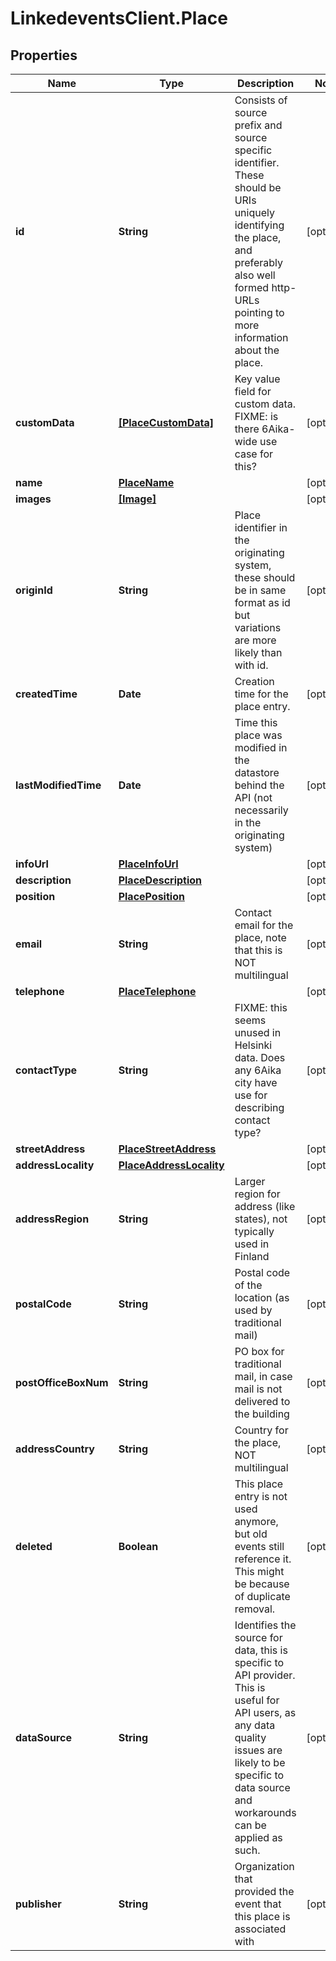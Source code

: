 # LinkedeventsClient.Place

## Properties
Name | Type | Description | Notes
------------ | ------------- | ------------- | -------------
**id** | **String** | Consists of source prefix and source specific identifier. These should be URIs uniquely identifying the place, and preferably also well formed http-URLs pointing to more information about the place. | [optional] 
**customData** | [**[PlaceCustomData]**](PlaceCustomData.md) | Key value field for custom data. FIXME: is there 6Aika-wide use case for this? | [optional] 
**name** | [**PlaceName**](PlaceName.md) |  | [optional] 
**images** | [**[Image]**](Image.md) |  | [optional] 
**originId** | **String** | Place identifier in the originating system, these should be in same format as id but variations are more likely than with id. | [optional] 
**createdTime** | **Date** | Creation time for the place entry. | [optional] 
**lastModifiedTime** | **Date** | Time this place was modified in the datastore behind the API (not necessarily in the originating system) | [optional] 
**infoUrl** | [**PlaceInfoUrl**](PlaceInfoUrl.md) |  | [optional] 
**description** | [**PlaceDescription**](PlaceDescription.md) |  | [optional] 
**position** | [**PlacePosition**](PlacePosition.md) |  | [optional] 
**email** | **String** | Contact email for the place, note that this is NOT multilingual | [optional] 
**telephone** | [**PlaceTelephone**](PlaceTelephone.md) |  | [optional] 
**contactType** | **String** | FIXME: this seems unused in Helsinki data. Does any 6Aika city have use for describing contact type? | [optional] 
**streetAddress** | [**PlaceStreetAddress**](PlaceStreetAddress.md) |  | [optional] 
**addressLocality** | [**PlaceAddressLocality**](PlaceAddressLocality.md) |  | [optional] 
**addressRegion** | **String** | Larger region for address (like states), not typically used in Finland | [optional] 
**postalCode** | **String** | Postal code of the location (as used by traditional mail) | [optional] 
**postOfficeBoxNum** | **String** | PO box for traditional mail, in case mail is not delivered to the building | [optional] 
**addressCountry** | **String** | Country for the place, NOT multilingual | [optional] 
**deleted** | **Boolean** | This place entry is not used anymore, but old events still reference it. This might be because of duplicate removal. | [optional] 
**dataSource** | **String** | Identifies the source for data, this is specific to API provider. This is useful for API users, as any data quality issues are likely to be specific to data source and workarounds can be applied as such. | [optional] 
**publisher** | **String** | Organization that provided the event that this place is associated with | [optional] 


